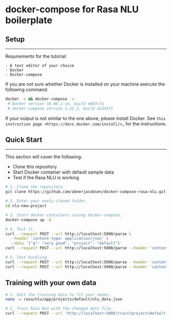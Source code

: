 # docker-compose for Rasa NLU boilerplate

## Setup
--------

Requirements for the tutorial:

    - A text editor of your choice
    - Docker
    - Docker-compose

If you are not sure whether Docker is installed on your machine execute the
following command:

```bash
docker -v && docker-compose -v
 # Docker version 18.06.1-ce, build e68fc7a
 # docker-compose version 1.21.2, build a133471
```

If your output is not similar to the one above, please install Docker.
See `this instruction page <https://docs.docker.com/install/>`_ for the
instructions.

    
## Quick Start
--------------

This section will cover the following:

  - Clone this repository
  - Start Docker container with default sample data
  - Test if the Rasa NLU is working

```bash
# 1. Clone the repository.
git clone https://github.com/abnerjacobsen/docker-compose-rasa-nlu.git nlu-new-project

# 2. Enter your newly-cloned folder.
cd nlu-new-project

# 3. Start docker containers usiong docker-compose.
docker-compose up -d

# 4. Test it.
curl --request POST --url http://localhost:5000/parse \
  --header 'content-type: application/json' \
  --data '{"q": "very good", "project": "default"}'
curl --request POST --url http://localhost:5000/parse --header 'content-type: application/json' --data '{"q": "sad", "project": "default"}'

# 5. Test Duckling.
curl --request POST --url http://localhost:5000/parse --header 'content-type: application/json' --data '{"q": "My email is user@domain.com", "project": "default"}'
curl --request POST --url http://localhost:5000/parse --header 'content-type: application/json' --data '{"q": "Amount to pay is US$ 1,000.00", "project": "default"}'
```

## Training with your own data

```bash
# 1. Edit the training data to fit your needs.
nano -w rasa/nlu/app/projects/default/nlu_data.json

# 2. Train Rasa NLU with the changed data file.
curl --request POST --url 'http://localhost:5000/train?project=default' -H'Content-Type: application/json' --data @rasa/nlu/app/projects/default/nlu_data.json
```
